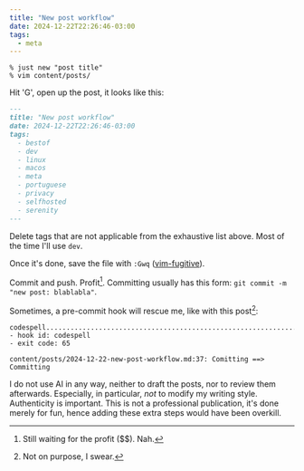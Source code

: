 ```yaml
---
title: "New post workflow"
date: 2024-12-22T22:26:46-03:00
tags:
  - meta
---
```


```shell
% just new "post title"
% vim content/posts/
```

Hit 'G', open up the post, it looks like this:

```markdown
---
title: "New post workflow"
date: 2024-12-22T22:26:46-03:00
tags:
  - bestof
  - dev
  - linux
  - macos
  - meta
  - portuguese
  - privacy
  - selfhosted
  - serenity
---
```

Delete tags that are not applicable from the exhaustive list above. Most of the
time I'll use `dev`.

Once it's done, save the file with `:Gwq` ([vim-fugitive](https://github.com/tpope/vim-fugitive)).

Commit and push. Profit[^1]. Committing usually has this form: `git commit -m
"new post: blablabla"`.

Sometimes, a pre-commit hook will rescue me, like with this post[^2]:

```
codespell................................................................iFailed
- hook id: codespell
- exit code: 65

content/posts/2024-12-22-new-post-workflow.md:37: Comitting ==> Committing
```

I do not use AI in any way, neither to draft the posts, nor to review them
afterwards. Especially, in particular, _not_ to modify my writing style.
Authenticity is important. This is not a professional publication, it's done
merely for fun, hence adding these extra steps would have been overkill.


[^1]: Still waiting for the profit ($$). Nah.
[^2]: Not on purpose, I swear.
